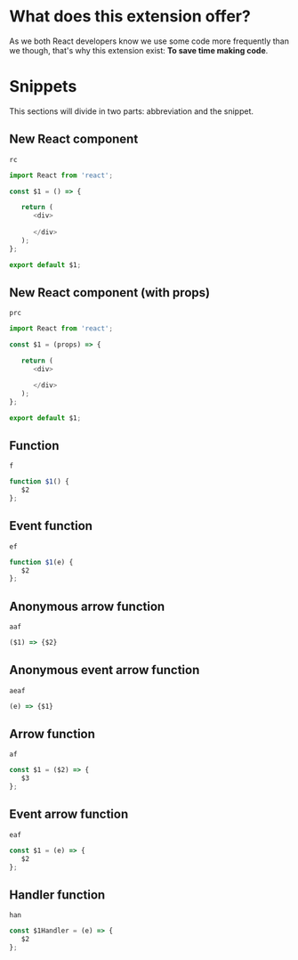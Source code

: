 # What does this extension offer?

As we both React developers know we use some code more frequently than we though, that's why this extension exist: **To save time making code**.

# Snippets
This sections will divide in two parts: abbreviation and the snippet.

## New React component
`rc`
```JavaScript
import React from 'react';

const $1 = () => {

   return (
      <div>
         
      </div>
   );
};

export default $1;
```

## New React component (with props)
`prc`
```JavaScript
import React from 'react';

const $1 = (props) => {

   return (
      <div>

      </div>
   );
};

export default $1;
```

## Function
`f`
```JavaScript
function $1() {
   $2
};
```

## Event function
`ef`
```JavaScript
function $1(e) {
   $2
};
```

## Anonymous arrow function
`aaf`
```JavaScript
($1) => {$2}
```

## Anonymous event arrow function
`aeaf`
```JavaScript
(e) => {$1}
```

## Arrow function
`af`
```JavaScript
const $1 = ($2) => {
   $3
};
```

## Event arrow function
`eaf`
```JavaScript
const $1 = (e) => {
   $2
};
```

## Handler function
`han`
```JavaScript
const $1Handler = (e) => {
   $2
};
```